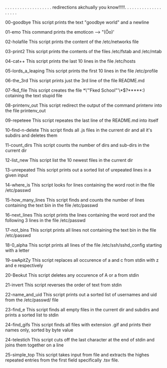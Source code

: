 . . . . . . . . . . . . . . . . . . .
redirections akchually you know!!!!!.
. . . . . . . . . . . . . . . . . . .

00-goodbye
This script prints the text "goodbye world" and a newline

01-emo
This command prints the emoticon --> "(Ôo)'

02-holafile
This script prints the content of the /etc/networks file

03-print2
This script prints the contents of the files /etc/fstab and /etc/mtab

04-cat++
This script prints the last 10 lines in the file /etc/hosts

05-lords_a_leaping
This script prints the first 10 lines in the file /etc/profile

06-the_3rd
This script prints just the 3rd line of the file README.md

07-fkd_file
This script creates the file \*\\'"Fked School"\'\\*$\?\*\*\*\*\*:) cotaining the text stupid file

08-printenv_out
This script redirect the output of the command printenv into the file printenv_out

09-repeteee
This script repeates the last line of the README.md into itself

10-find-n-delete
This script finds all .js files in the current dir and all it's subdirs and deletes them

11-count_dirs
This script counts the number of dirs and sub-dirs in the current dir

12-list_new
This script list the 10 newest files in the current dir

13-unrepeated
This script prints out a sorted list of urepeated lines in a given input

14-where_is
This script looks for lines containing the word root in the file /etc/passwd

15-how_many_lines
This script finds and counts the number of lines  containing the text bin in the file /etc/passwd

16-next_lines
This script prints the lines containing the word root and the following 3 lines in the file /etc/passwd

17-not_bins
This script prints all lines not containing the text bin in the file /etc/passwd

18-0_alpha
This script prints all lines of the file /etc/ssh/sshd_config starting with a letter

19-swApitZy
This script replaces all occurence of a and c from stdin with z and e respectively

20-Beokut
This script deletes any occurence of A or a from stdin

21-invert
This script reverses the order of text from stdin

22-name_and_uid
This script prints out a sorted list of usernames and uid from the /etc/passwd/ file

23-find_e
This script finds all empty files in the current dir and subdirs and prints a sorted list to stdin

24-find_gifs
This script finds all files with extension .gif and prints their names only, sorted by byte value

24-telestich
This script cuts off the last character at the end of stdin and joins them together on a line

25-simple_top
This script takes input from file and extracts the highes repeated entries from the first field specifically .tsv file.
